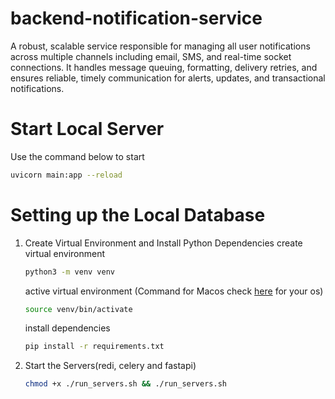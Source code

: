 # backend-notification-service
A robust, scalable service responsible for managing all user notifications across multiple channels including email, SMS, and real-time socket connections. It handles message queuing, formatting, delivery retries, and ensures reliable, timely communication for alerts, updates, and transactional notifications.

# Start Local Server
Use the command below to start
```bash 
uvicorn main:app --reload
```

# Setting up the Local Database
1. Create Virtual Environment and Install Python Dependencies
   create virtual environment
   ```bash
   python3 -m venv venv
   ```
   active virtual environment (Command for Macos check [here](https://docs.python.org/3/library/venv.html#how-venvs-work) for your os)
   ```bash
   source venv/bin/activate
   ```
   install dependencies
   ```bash
   pip install -r requirements.txt
   ```

2. Start the Servers(redi, celery and fastapi)
   ```bash
   chmod +x ./run_servers.sh && ./run_servers.sh

   ```